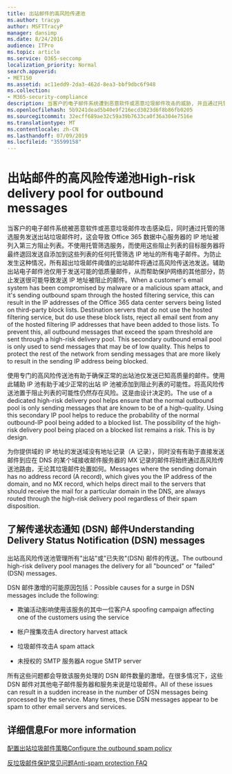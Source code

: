 ```yaml
---
title: 出站邮件的高风险传递池
ms.author: tracyp
author: MSFTTracyP
manager: dansimp
ms.date: 8/24/2016
audience: ITPro
ms.topic: article
ms.service: O365-seccomp
localization_priority: Normal
search.appverid:
- MET150
ms.assetid: ac11edd9-2da3-462d-8ea3-bbf9dbc6f948
ms.collection:
- M365-security-compliance
description: 当客户的电子邮件系统遭到恶意软件或恶意垃圾邮件攻击的威胁, 并且通过托管筛选服务发送出站垃圾邮件时, 这可能会导致第三方块上列出的 Office 365 数据中心服务器的 IP 地址列.
ms.openlocfilehash: 5b9241dead5b40e9f216ecd3023d6f8b86fb0205
ms.sourcegitcommit: 32ecff689ae32c59a39b7633ca0f36a304e7516e
ms.translationtype: MT
ms.contentlocale: zh-CN
ms.lasthandoff: 07/09/2019
ms.locfileid: "35599158"
---
```

# <a name="high-risk-delivery-pool-for-outbound-messages"></a><span data-ttu-id="effc0-103">出站邮件的高风险传递池</span><span class="sxs-lookup"><span data-stu-id="effc0-103">High-risk delivery pool for outbound messages</span></span>

<span data-ttu-id="effc0-p101">当客户的电子邮件系统被恶意软件或恶意垃圾邮件攻击感染后，同时通过托管的筛选服务发送出站垃圾邮件时，这会导致 Office 365 数据中心服务器的 IP 地址被列入第三方阻止列表。不使用托管筛选服务，而使用这些阻止列表的目标服务器将最终退回发送自添加到这些列表的任何托管筛选 IP 地址的所有电子邮件。为防止发生这种情况，所有超出垃圾邮件阈值的出站邮件将通过高风险传送池发送。辅助出站电子邮件池仅用于发送可能的低质量邮件，从而帮助保护网络的其他部分，防止发送很可能导致发送 IP 地址被阻止的邮件。</span><span class="sxs-lookup"><span data-stu-id="effc0-p101">When a customer's email system has been compromised by malware or a malicious spam attack, and it's sending outbound spam through the hosted filtering service, this can result in the IP addresses of the Office 365 data center servers being listed on third-party block lists. Destination servers that do not use the hosted filtering service, but do use these block lists, reject all email sent from any of the hosted filtering IP addresses that have been added to those lists. To prevent this, all outbound messages that exceed the spam threshold are sent through a high-risk delivery pool. This secondary outbound email pool is only used to send messages that may be of low quality. This helps to protect the rest of the network from sending messages that are more likely to result in the sending IP address being blocked.</span></span>
  
<span data-ttu-id="effc0-p102">使用专门的高风险传送池有助于确保正常的出站池仅发送已知高质量的邮件。使用此辅助 IP 池有助于减少正常的出站 IP 池被添加到阻止列表的可能性。将高风险传送池置于阻止列表的可能性仍然存在风险。这是由设计决定的。</span><span class="sxs-lookup"><span data-stu-id="effc0-p102">The use of a dedicated high-risk delivery pool helps ensure that the normal outbound pool is only sending messages that are known to be of a high-quality. Using this secondary IP pool helps to reduce the probability of the normal outbound-IP pool being added to a blocked list. The possibility of the high-risk delivery pool being placed on a blocked list remains a risk. This is by design.</span></span>
  
<span data-ttu-id="effc0-113">为你提供域的 IP 地址的发送域没有地址记录（A 记录），同时没有有助于直接发送邮件到应在 DNS 的某个域接收邮件服务器的 MX 记录的邮件将始终通过高风险传送池路由，无论其垃圾邮件处置如何。</span><span class="sxs-lookup"><span data-stu-id="effc0-113">Messages where the sending domain has no address record (A record), which gives you the IP address of the domain, and no MX record, which helps direct mail to the servers that should receive the mail for a particular domain in the DNS, are always routed through the high-risk delivery pool regardless of their spam disposition.</span></span>
  
## <a name="understanding-delivery-status-notification-dsn-messages"></a><span data-ttu-id="effc0-114">了解传递状态通知 (DSN) 邮件</span><span class="sxs-lookup"><span data-stu-id="effc0-114">Understanding Delivery Status Notification (DSN) messages</span></span>

<span data-ttu-id="effc0-115">出站高风险传送池管理所有"出站"或"已失败"(DSN) 邮件的传送。</span><span class="sxs-lookup"><span data-stu-id="effc0-115">The outbound high-risk delivery pool manages the delivery for all "bounced" or "failed" (DSN) messages.</span></span>
  
<span data-ttu-id="effc0-116">DSN 邮件激增的可能原因包括：</span><span class="sxs-lookup"><span data-stu-id="effc0-116">Possible causes for a surge in DSN messages include the following:</span></span>
  
- <span data-ttu-id="effc0-117">欺骗活动影响使用该服务的其中一位客户</span><span class="sxs-lookup"><span data-stu-id="effc0-117">A spoofing campaign affecting one of the customers using the service</span></span>
    
- <span data-ttu-id="effc0-118">帐户搜集攻击</span><span class="sxs-lookup"><span data-stu-id="effc0-118">A directory harvest attack</span></span>
    
- <span data-ttu-id="effc0-119">垃圾邮件攻击</span><span class="sxs-lookup"><span data-stu-id="effc0-119">A spam attack</span></span>
    
- <span data-ttu-id="effc0-120">未授权的 SMTP 服务器</span><span class="sxs-lookup"><span data-stu-id="effc0-120">A rogue SMTP server</span></span>
    
<span data-ttu-id="effc0-p103">所有这些问题都会导致该服务处理的 DSN 邮件数量的激增。在很多情况下，这些 DSN 邮件对其他电子邮件服务器和服务来说是垃圾邮件。</span><span class="sxs-lookup"><span data-stu-id="effc0-p103">All of these issues can result in a sudden increase in the number of DSN messages being processed by the service. Many times, these DSN messages appear to be spam to other email servers and services.</span></span>
  
## <a name="for-more-information"></a><span data-ttu-id="effc0-123">详细信息</span><span class="sxs-lookup"><span data-stu-id="effc0-123">For more information</span></span>

[<span data-ttu-id="effc0-124">配置出站垃圾邮件策略</span><span class="sxs-lookup"><span data-stu-id="effc0-124">Configure the outbound spam policy</span></span>](configure-the-outbound-spam-policy.md)
  
[<span data-ttu-id="effc0-125">反垃圾邮件保护常见问题</span><span class="sxs-lookup"><span data-stu-id="effc0-125">Anti-spam protection FAQ</span></span>](anti-spam-protection-faq.md)
  

